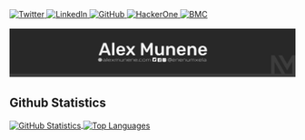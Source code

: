 <a href="https://twitter.com/enenumxela">
	<img src="https://img.shields.io/badge/-@enenumxela-_.svg?style=social&logo=twitter" alt="Twitter">
</a>
<a href="https://www.linkedin.com/in/enenumxela">
	<img src="https://img.shields.io/badge/-@enenumxela-_.svg?style=social&logo=linkedin" alt="LinkedIn">
</a>
<a href="https://github.com/enenumxela">
	<img src="https://img.shields.io/badge/-@enenumxela-_.svg?style=social&logo=gitHub" alt="GitHub">
</a>
<a href="https://hackerone.com/enenumxela">
	<img src="https://img.shields.io/badge/-@enenumxela-black?logo=hackerone&color=gray&style=social" alt="HackerOne">
</a>
<a href="https://www.buymeacoffee.com/enenumxela">
	<img src="https://img.shields.io/badge/-@enenumxela-ff69b4.svg?style=social&color=gray&logo=buy%20me%20a%20coffee" alt="BMC">
</a>
<br/>
<br/>
<div align="center">
	<img src="./banner.png" alt="Alex Munene">
</div>

## Github Statistics

<a href="https://github.com/enenumxela">
	<img align="center" src="https://github-readme-stats.vercel.app/api?username=enenumxela&show_icons=true&count_private=true&line_height=27&custom_title=Github%20Statistics" alt="GitHub Statistics">
</a>
<a href="https://github.com/enenumxela">
	<img align="center" src="https://github-readme-stats.vercel.app/api/top-langs/?username=enenumxela&langs_count=3&custom_title=Top%20Languages" alt="Top Languages">
</a>



